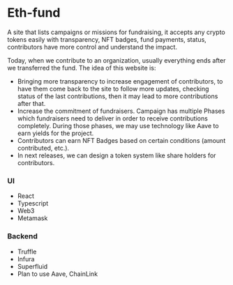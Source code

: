 # Eth-fund
A site that lists campaigns or missions for fundraising, it accepts any crypto tokens easily with transparency, NFT badges, fund payments, status, contributors have more control and understand the impact.

Today, when we contribute to an organization, usually everything ends after we transferred the fund.
The idea of this website is:

- Bringing more transparency to increase engagement of contributors, to have them come back to the site to follow more updates, checking status of the last contributions, then it may lead to more contributions after that.
- Increase the commitment of fundraisers. Campaign has multiple Phases which fundraisers need to deliver in order to receive contributions completely. During those phases, we may use technology like Aave to earn yields for the project.
- Contributors can earn NFT Badges based on certain conditions (amount contributed, etc.).
- In next releases, we can design a token system like share holders for contributors.

### UI

- React
- Typescript
- Web3
- Metamask

### Backend

- Truffle
- Infura
- Superfluid
- Plan to use Aave, ChainLink